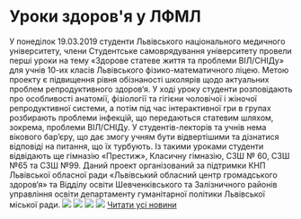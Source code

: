 
# Уроки здоров&#39;я у ЛФМЛ
У понеділок 19.03.2019 студенти Львівського національного медичного університету, члени Студентське самоврядування університету провели перші уроки на тему «Здорове статеве життя та проблеми ВІЛ/СНІДу» для учнів 10-их класів Львівського фізико-математичного ліцею.
Метою проекту є підвищення рівня обізнаності школярів щодо актуальних проблем репродуктивного здоров‘я.
У ході уроку студенти розповідають про особливості анатомії, фізіології та гігієни чоловічої і жіночої репродуктивної системи, а потім під час інтерактивної гри в групах розбирають проблеми інфекцій, що передаються статевим шляхом, зокрема, проблеми ВІЛ/СНІДу.
У студентів-лекторів та учнів нема вікового бар’єру, що дає змогу учням бути відвертішими та дізнатися відповіді на питання, що їх турбують.
Із такими уроками студенти відвідають ще гімназію «Престиж», Класичну гімназію, СЗШ № 60, СЗШ №65 та СЗШ №99.
Даний проект організований за підтримки КНП Львівської обласної ради «Львівський обласний центр громадського здоров‘я» та Відділу освіти Шевченківського та Залізничного районів управління освіти департаменту гуманітарної політики Львівської міської ради.
![](/images/уроки-здоровя-у-лфмл/1.jpg)
![](/images/уроки-здоровя-у-лфмл/2.jpg)
![](/images/уроки-здоровя-у-лфмл/3.jpg)
![](/images/уроки-здоровя-у-лфмл/4.jpg)
[Читати усі новини](/news)
       